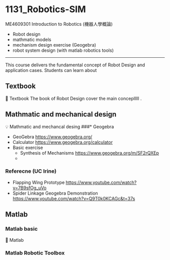# 1131_Robotics-SIM
ME4609301 Introduction to Robotics (機器人學概論)
- Robot design
- mathmatic models
- mechanism design exercise (Geogebra)
- robot system design (with matlab robotics tools)
----------------------------------------------------------------------------------------------------------------------


This course delivers the fundamental concept of Robot Design and application cases. Students can  learn about  

## Textbook  
🔰 Textbook 
The book of Robot Design cover the main conceplllll
.

## Mathmatic and mechanical design   
💡 Mathmatic and mechancal desing
###* Geogebra
- GeoGebra https://www.geogebra.org/
- Calculator https://www.geogebra.org/calculator
- Basic exercise 
  - Synthesis of Mechanisms https://www.geogebra.org/m/SF2rQXEp
  - 
### Referecne (UC Irine)
- Flapping Wing Prototype  https://www.youtube.com/watch?v=7B9sfOg_uVo
- Spider Linkage Geogebra Demonstration https://www.youtube.com/watch?v=Q9T0k0KCAGc&t=37s



## Matlab 

### Matlab basic
🔰 Matlab


### Matlab Robotic Toolbox
